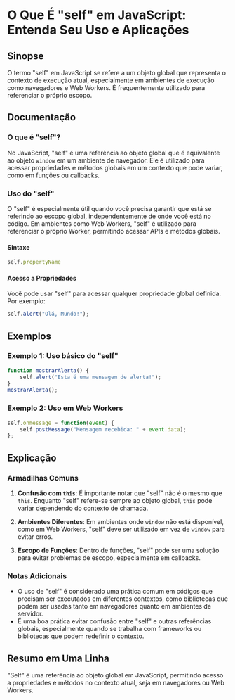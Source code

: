 <!--
Meta Description: # O Que É "self" em JavaScript: Entenda Seu Uso e Aplicações ## Sinopse O termo "self" em JavaScript se refere a um objeto global que representa o con...
Meta Keywords: self, que, javascript, uma, global
-->

# O Que É "self" em JavaScript: Entenda Seu Uso e Aplicações

## Sinopse
O termo "self" em JavaScript se refere a um objeto global que representa o contexto de execução atual, especialmente em ambientes de execução como navegadores e Web Workers. É frequentemente utilizado para referenciar o próprio escopo.

## Documentação
### O que é "self"?
No JavaScript, "self" é uma referência ao objeto global que é equivalente ao objeto `window` em um ambiente de navegador. Ele é utilizado para acessar propriedades e métodos globais em um contexto que pode variar, como em funções ou callbacks.

### Uso do "self"
O "self" é especialmente útil quando você precisa garantir que está se referindo ao escopo global, independentemente de onde você está no código. Em ambientes como Web Workers, "self" é utilizado para referenciar o próprio Worker, permitindo acessar APIs e métodos globais.

#### Sintaxe
```javascript
self.propertyName
```

#### Acesso a Propriedades
Você pode usar "self" para acessar qualquer propriedade global definida. Por exemplo:
```javascript
self.alert("Olá, Mundo!");
```

## Exemplos
### Exemplo 1: Uso básico do "self"
```javascript
function mostrarAlerta() {
    self.alert("Esta é uma mensagem de alerta!");
}
mostrarAlerta();
```

### Exemplo 2: Uso em Web Workers
```javascript
self.onmessage = function(event) {
    self.postMessage("Mensagem recebida: " + event.data);
};
```

## Explicação
### Armadilhas Comuns
1. **Confusão com `this`**: É importante notar que "self" não é o mesmo que `this`. Enquanto "self" refere-se sempre ao objeto global, `this` pode variar dependendo do contexto de chamada.
   
2. **Ambientes Diferentes**: Em ambientes onde `window` não está disponível, como em Web Workers, "self" deve ser utilizado em vez de `window` para evitar erros.

3. **Escopo de Funções**: Dentro de funções, "self" pode ser uma solução para evitar problemas de escopo, especialmente em callbacks.

### Notas Adicionais
- O uso de "self" é considerado uma prática comum em códigos que precisam ser executados em diferentes contextos, como bibliotecas que podem ser usadas tanto em navegadores quanto em ambientes de servidor.
- É uma boa prática evitar confusão entre "self" e outras referências globais, especialmente quando se trabalha com frameworks ou bibliotecas que podem redefinir o contexto.

## Resumo em Uma Linha
"Self" é uma referência ao objeto global em JavaScript, permitindo acesso a propriedades e métodos no contexto atual, seja em navegadores ou Web Workers.
